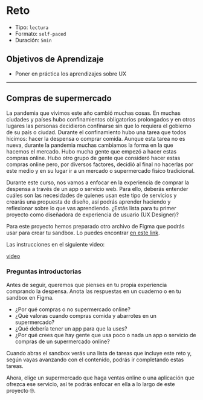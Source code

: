# Reto

- Tipo: `lectura`
- Formato: `self-paced`
- Duración: `5min`

## Objetivos de Aprendizaje

- Poner en práctica los aprendizajes sobre UX

***

## Compras de supermercado

La pandemia que vivimos este año cambió muchas cosas. En muchas ciudades y
países hubo confinamientos obligatorios prolongados y en otros lugares las
personas decidieron confinarse sin que lo requiera el gobierno de su país o
ciudad. Durante el confinamiento hubo una tarea que todos hicimos: hacer la
despensa o comprar comida. Aunque esta tarea no es nueva, durante la pandemia
muchas cambiamos la forma en la que hacemos el mercado. Hubo mucha gente que
empezó a hacer estas compras online. Hubo otro grupo de gente que consideró
hacer estas compras online pero, por diversos factores, decidió al final no
hacerlas por este medio y en su lugar ir a un mercado o supermercado físico
tradicional.

Durante este curso, nos vamos a enfocar en la experiencia de comprar la
despensa a través de un app o servicio web. Para ello, deberás entender cuáles
son las necesidades de quienes usan este tipo de servicios y crearás una
propuesta de diseño, así podrás aprender haciendo y reflexionar sobre lo que
vas aprendiendo. ¿Estás lista para tu primer proyecto como diseñadora de
experiencia de usuario (UX Designer)?

Para este proyecto hemos preparado otro archivo de Figma que podrás usar para
crear tu sandbox. Lo puedes encontrar [en este link](https://www.figma.com/community/file/911693804971710500).

Las instrucciones en el siguiente video:

[video](https://youtu.be/38GANMZ4zLE)

### Preguntas introductorias

Antes de seguir, queremos que pienses en tu propia experiencia comprando la
despensa. Anota las respuestas en un cuaderno o en tu sandbox en Figma.

- ¿Por qué compras o no supermercado online?
- ¿Qué valoras cuando compras comida y abarrotes en un supermercado?
- ¿Qué debería tener un app para que la uses?
- ¿Por qué crees que hay gente que usa poco o nada un app o servicio de compras
  de un supermercado online?

Cuando abras el sandbox verás una lista de tareas que incluye este reto
y, según vayas avanzando con el contenido, podrás ir completando estas tareas.

Ahora, elige un supermercado que haga ventas online o una aplicación que ofrezca
ese servicio, así te podrás enfocar en ella a lo largo de este proyecto 🤓.